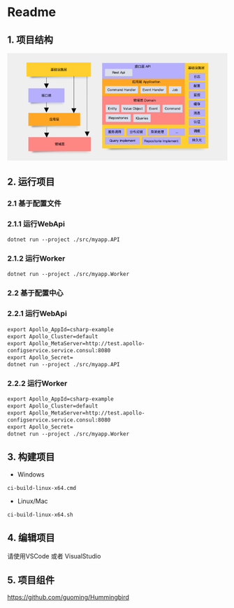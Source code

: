 # Readme

## 1. 项目结构
![avatar](doc/Architecture.png)

## 2. 运行项目

### 2.1 基于配置文件
### 2.1.1 运行WebApi
``` SHELL
dotnet run --project ./src/myapp.API
```

### 2.1.2 运行Worker
``` SHELL
dotnet run --project ./src/myapp.Worker
```

### 2.2 基于配置中心
### 2.2.1 运行WebApi
``` SHELL
export Apollo_AppId=csharp-example
export Apollo_Cluster=default
export Apollo_MetaServer=http://test.apollo-configservice.service.consul:8080
export Apollo_Secret=
dotnet run --project ./src/myapp.API
```

### 2.2.2 运行Worker
``` SHELL
export Apollo_AppId=csharp-example
export Apollo_Cluster=default
export Apollo_MetaServer=http://test.apollo-configservice.service.consul:8080
export Apollo_Secret=
dotnet run --project ./src/myapp.Worker
```

## 3. 构建项目

* Windows
``` SHELL
ci-build-linux-x64.cmd
```

* Linux/Mac
``` SHELL
ci-build-linux-x64.sh
```


## 4. 编辑项目
请使用VSCode 或者 VisualStudio

## 5. 项目组件
https://github.com/guoming/Hummingbird
